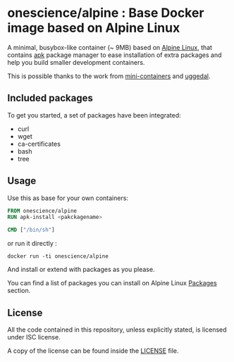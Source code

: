 # onescience/alpine : Base Docker image based on Alpine Linux

A minimal, busybox-like container (~ 9MB) based on [Alpine Linux](http://alpinelinux.org/),
that contains [apk](http://wiki.alpinelinux.org/wiki/Alpine_Linux_package_management)
package manager to ease installation of extra packages and help you build
smaller development containers.

This is possible thanks to the work from [mini-containers](https://github.com/mini-containers/base)
and [uggedal](https://github.com/uggedal).

## Included packages

To get you started, a set of packages have been integrated:

- curl
- wget
- ca-certificates
- bash
- tree

## Usage

Use this as base for your own containers:

```dockerfile
FROM onescience/alpine
RUN apk-install <pakckagename>

CMD ["/bin/sh"]
```

or run it directly : 

```
docker run -ti onescience/alpine
```

And install or extend with packages as you please.

You can find a list of packages you can install on Alpine Linux [Packages](http://forum.alpinelinux.org/packages) section.


## License

All the code contained in this repository, unless explicitly stated, is
licensed under ISC license.

A copy of the license can be found inside the [LICENSE](LICENSE) file.